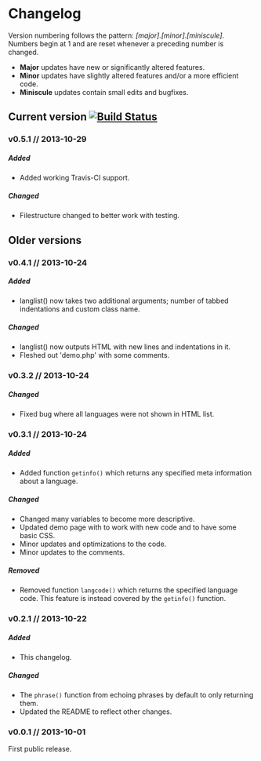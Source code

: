 Changelog
=========

Version numbering follows the pattern: *[major].[minor].[miniscule]*. Numbers begin at 1 and are reset whenever a preceding number is changed.

* **Major** updates have new or significantly altered features.
* **Minor** updates have slightly altered features and/or a more efficient code.
* **Miniscule** updates contain small edits and bugfixes.


Current version [![Build Status](https://travis-ci.org/SzahnDhore/Helper-of-language.png?branch=master)](https://travis-ci.org/SzahnDhore/Helper-of-language)
---------------

### v0.5.1 // 2013-10-29

##### Added
+ Added working Travis-CI support.

##### Changed
* Filestructure changed to better work with testing.


Older versions
--------------

### v0.4.1 // 2013-10-24

##### Added
+ langlist() now takes two additional arguments; number of tabbed indentations and custom class name.

##### Changed
* langlist() now outputs HTML with new lines and indentations in it.
* Fleshed out 'demo.php' with some comments.


### v0.3.2 // 2013-10-24

##### Changed
* Fixed bug where all languages were not shown in HTML list.


### v0.3.1 // 2013-10-24

##### Added
+ Added function `getinfo()` which returns any specified meta information about a language.

##### Changed
* Changed many variables to become more descriptive.
* Updated demo page with to work with new code and to have some basic CSS.
* Minor updates and optimizations to the code.
* Minor updates to the comments.

##### Removed
- Removed function `langcode()` which returns the specified language code. This feature is instead covered by the `getinfo()` function.


### v0.2.1 // 2013-10-22

##### Added
+ This changelog.

##### Changed
* The `phrase()` function from echoing phrases by default to only returning them.
* Updated the README to reflect other changes.


### v0.0.1 // 2013-10-01
First public release.